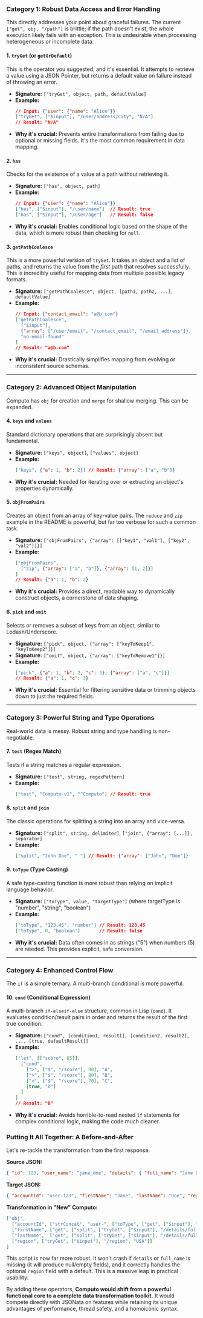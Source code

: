 ### Category 1: Robust Data Access and Error Handling

This directly addresses your point about graceful failures. The current `["get", obj, "/path"]` is brittle; if the path doesn't exist, the whole execution likely fails with an exception. This is undesirable when processing heterogeneous or incomplete data.

#### 1. `tryGet` (or `getOrDefault`)
This is the operator you suggested, and it's essential. It attempts to retrieve a value using a JSON Pointer, but returns a default value on failure instead of throwing an error.

*   **Signature:** `["tryGet", object, path, defaultValue]`
*   **Example:**
    ```json
    // Input: {"user": {"name": "Alice"}}
    ["tryGet", ["$input"], "/user/address/city", "N/A"] 
    // Result: "N/A"
    ```
*   **Why it's crucial:** Prevents entire transformations from failing due to optional or missing fields. It's the most common requirement in data mapping.

#### 2. `has`
Checks for the existence of a value at a path without retrieving it.

*   **Signature:** `["has", object, path]`
*   **Example:**
    ```json
    // Input: {"user": {"name": "Alice"}}
    ["has", ["$input"], "/user/name"]  // Result: true
    ["has", ["$input"], "/user/age"]   // Result: false
    ```
*   **Why it's crucial:** Enables conditional logic based on the shape of the data, which is more robust than checking for `null`.

#### 3. `getPathCoalesce`
This is a more powerful version of `tryGet`. It takes an object and a list of paths, and returns the value from the *first* path that resolves successfully. This is incredibly useful for mapping data from multiple possible legacy formats.

*   **Signature:** `["getPathCoalesce", object, [path1, path2, ...], defaultValue]`
*   **Example:**
    ```json
    // Input: {"contact_email": "a@b.com"}
    ["getPathCoalesce", 
      ["$input"],
      {"array": ["/user/email", "/contact_email", "/email_address"]},
      "no-email-found"
    ]
    // Result: "a@b.com"
    ```
*   **Why it's crucial:** Drastically simplifies mapping from evolving or inconsistent source schemas.

---

### Category 2: Advanced Object Manipulation

Computo has `obj` for creation and `merge` for shallow merging. This can be expanded.

#### 4. `keys` and `values`
Standard dictionary operations that are surprisingly absent but fundamental.

*   **Signature:** `["keys", object]`, `["values", object]`
*   **Example:**
    ```json
    ["keys", {"a": 1, "b": 2}] // Result: {"array": ["a", "b"]}
    ```
*   **Why it's crucial:** Needed for iterating over or extracting an object's properties dynamically.

#### 5. `objFromPairs`
Creates an object from an array of key-value pairs. The `reduce` and `zip` example in the README is powerful, but far too verbose for such a common task.

*   **Signature:** `["objFromPairs", {"array": [["key1", "val1"], ["key2", "val2"]]}]`
*   **Example:**
    ```json
    ["objFromPairs", 
      ["zip", {"array": ["a", "b"]}, {"array": [1, 2]}]
    ]
    // Result: {"a": 1, "b": 2}
    ```
*   **Why it's crucial:** Provides a direct, readable way to dynamically construct objects, a cornerstone of data shaping.

#### 6. `pick` and `omit`
Selects or removes a subset of keys from an object, similar to Lodash/Underscore.

*   **Signature:** `["pick", object, {"array": ["keyToKeep1", "keyToKeep2"]}]`
*   **Signature:** `["omit", object, {"array": ["keyToRemove1"]}]`
*   **Example:**
    ```json
    ["pick", {"a": 1, "b": 2, "c": 3}, {"array": ["a", "c"]}]
    // Result: {"a": 1, "c": 3}
    ```
*   **Why it's crucial:** Essential for filtering sensitive data or trimming objects down to just the required fields.

---

### Category 3: Powerful String and Type Operations

Real-world data is messy. Robust string and type handling is non-negotiable.

#### 7. `test` (Regex Match)
Tests if a string matches a regular expression.

*   **Signature:** `["test", string, regexPattern]`
*   **Example:**
    ```json
    ["test", "Computo-v1", "^Computo"] // Result: true
    ```

#### 8. `split` and `join`
The classic operations for splitting a string into an array and vice-versa.

*   **Signature:** `["split", string, delimiter]`, `["join", {"array": [...]}, separator]`
*   **Example:**
    ```json
    ["split", "John Doe", " "] // Result: {"array": ["John", "Doe"]}
    ```

#### 9. `toType` (Type Casting)
A safe type-casting function is more robust than relying on implicit language behavior.

*   **Signature:** `["toType", value, "targetType"]` (where targetType is "number", "string", "boolean")
*   **Example:**
    ```json
    ["toType", "123.45", "number"] // Result: 123.45
    ["toType", 0, "boolean"]       // Result: false
    ```
*   **Why it's crucial:** Data often comes in as strings ("5") when numbers (5) are needed. This provides explicit, safe conversion.

---

### Category 4: Enhanced Control Flow

The `if` is a simple ternary. A multi-branch conditional is more powerful.

#### 10. `cond` (Conditional Expression)
A multi-branch `if-elseif-else` structure, common in Lisp (`cond`). It evaluates condition/result pairs in order and returns the result of the first true condition.

*   **Signature:** `["cond", [condition1, result1], [condition2, result2], ..., [true, defaultResult]]`
*   **Example:**
    ```json
    ["let", [["score", 85]],
      ["cond",
        [">", ["$", "/score"], 90], "A",
        [">", ["$", "/score"], 80], "B",
        [">", ["$", "/score"], 70], "C",
        [true, "D"]
      ]
    ]
    // Result: "B"
    ```
*   **Why it's crucial:** Avoids horrible-to-read nested `if` statements for complex conditional logic, making the code much cleaner.

### Putting It All Together: A Before-and-After

Let's re-tackle the transformation from the first response.

**Source JSON:**
```json
{ "id": 123, "user_name": "jane_doe", "details": { "full_name": "Jane Doe" } }
```
**Target JSON:**
```json
{ "accountId": "user-123", "firstName": "Jane", "lastName": "Doe", "region": "USA" }
```

**Transformation in "New" Computo:**

```json
["obj",
  ["accountId", ["strConcat", "user-", ["toType", ["get", ["$input"], "/id"], "string"]]],
  ["firstName", ["get", ["split", ["tryGet", ["$input"], "/details/full_name", ""], " "], "/0"]],
  ["lastName",  ["get", ["split", ["tryGet", ["$input"], "/details/full_name", ""], " "], "/1"]],
  ["region", ["tryGet", ["$input"], "/region", "USA"]]
]
```
This script is now far more robust. It won't crash if `details` or `full_name` is missing (it will produce null/empty fields), and it correctly handles the optional `region` field with a default. This is a massive leap in practical usability.

By adding these operators, **Computo would shift from a powerful functional core to a complete data transformation toolkit.** It would compete directly with JSONata on features while retaining its unique advantages of performance, thread safety, and a homoiconic syntax.
